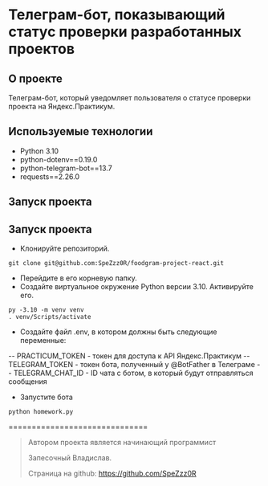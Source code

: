 # Телеграм-бот, показывающий статус проверки разработанных проектов


## О проекте
Телеграм-бот, который уведомляет пользователя о статусе проверки проекта на Яндекс.Практикум.


## Используемые технологии
- Python 3.10
- python-dotenv==0.19.0
- python-telegram-bot==13.7
- requests==2.26.0


## Запуск проекта	
## Запуск проекта
* Клонируйте репозиторий.
```
git clone git@github.com:SpeZzz0R/foodgram-project-react.git
```
* Перейдите в его корневую папку.
* Создайте виртуальное окружение Python версии 3.10. Активируйте его.
```
py -3.10 -m venv venv
. venv/Scripts/activate
```
* Создайте файл .env, в котором должны быть следующие переменные:

-- PRACTICUM_TOKEN - токен для доступа к API Яндекс.Практикум
-- TELEGRAM_TOKEN - токен бота, полученный у @BotFather в Телеграме
-- TELEGRAM_CHAT_ID - ID чата с ботом, в который будут отправляться сообщения
* Запустите бота
```
python homework.py	
```

==============================

> Автором проекта является начинающий программист
> 
> Запесочный Владислав.
> 
> Страница на github: https://github.com/SpeZzz0R  
> 
